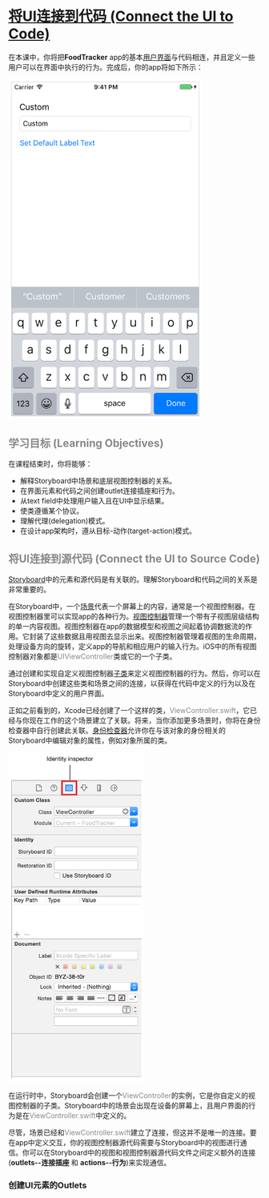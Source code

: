 # [将UI连接到代码 (Connect the UI to Code)](https://developer.apple.com/library/content/referencelibrary/GettingStarted/DevelopiOSAppsSwift/ConnectTheUIToCode.html#//apple_ref/doc/uid/TP40015214-CH22-SW1)

在本课中，你将把**FoodTracker** app的基本[用户界面](https://developer.apple.com/library/content/referencelibrary/GettingStarted/DevelopiOSAppsSwift/GlossaryDefinitions.html#//apple_ref/doc/uid/TP40015214-CH12-SW18)与代码相连，并且定义一些用户可以在界面中执行的行为。完成后，你的app将如下所示：

<img src=Images/CUIC_sim_finalUI_2x.png width=387px>

## <font color=#888>学习目标 (Learning Objectives)</font>

在课程结束时，你将能够：

* 解释Storyboard中场景和底层视图控制器的关系。
* 在界面元素和代码之间创建outlet连接插座和行为。
* 从text field中处理用户输入且在UI中显示结果。
* 使类遵循某个协议。
* 理解代理(delegation)模式。
* 在设计app架构时，遵从目标-动作(target-action)模式。

## <font color=#888>将UI连接到源代码 (Connect the UI to Source Code)</font>

[Storyboard](https://developer.apple.com/library/content/referencelibrary/GettingStarted/DevelopiOSAppsSwift/GlossaryDefinitions.html#//apple_ref/doc/uid/TP40015214-CH12-SW8)中的元素和源代码是有关联的。理解Storyboard和代码之间的关系是非常重要的。

在Storyboard中，一个[场景](https://developer.apple.com/library/content/referencelibrary/GettingStarted/DevelopiOSAppsSwift/GlossaryDefinitions.html#//apple_ref/doc/uid/TP40015214-CH12-SW62)代表一个屏幕上的内容，通常是一个视图控制器。在视图控制器里可以实现app的各种行为。[视图控制器](https://developer.apple.com/library/content/referencelibrary/GettingStarted/DevelopiOSAppsSwift/GlossaryDefinitions.html#//apple_ref/doc/uid/TP40015214-CH12-SW7)管理一个带有子视图层级结构的单一内容视图。视图控制器在app的数据模型和视图之间起着协调数据流的作用。它封装了这些数据且用视图去显示出来。视图控制器管理着视图的生命周期，处理设备方向的旋转，定义app的导航和相应用户的输入行为。iOS中的所有视图控制器对象都是<font color=#888>UIViewController</font>类或它的一个子类。

通过创建和实现自定义视图控制器[子类](https://developer.apple.com/library/content/referencelibrary/GettingStarted/DevelopiOSAppsSwift/GlossaryDefinitions.html#//apple_ref/doc/uid/TP40015214-CH12-SW14)来定义视图控制器的行为。然后，你可以在Storyboard中创建这些类和场景之间的连接，以获得在代码中定义的行为以及在Storyboard中定义的用户界面。

正如之前看到的，Xcode已经创建了一个这样的类，<font color=#888>ViewController.swift</font>，它已经与你现在工作的这个场景建立了关联。将来，当你添加更多场景时，你将在身份检查器中自行创建此关联。[身份检查器](https://developer.apple.com/library/content/referencelibrary/GettingStarted/DevelopiOSAppsSwift/GlossaryDefinitions.html#//apple_ref/doc/uid/TP40015214-CH12-SW80)允许你在与该对象的身份相关的Storyboard中编辑对象的属性，例如对象所属的类。

<img src=Images/CUIC_inspector_identity_2x.png width=272px>

在运行时中，Storyboard会创建一个<font color=#888>ViewController</font>的实例，它是你自定义的视图控制器的子类。Storyboard中的场景会出现在设备的屏幕上，且用户界面的行为是在<font color=#888>ViewController.swift</font>中定义的。

尽管，场景已经和<font color=#888>ViewController.swift</font>建立了连接，但这并不是唯一的连接。要在app中定义交互，你的视图控制器源代码需要与Storyboard中的视图进行通信。你可以在Storyboard中的视图和视图控制器源代码文件之间定义额外的连接(**outlets--连接插座** 和 **actions--行为**)来实现通信。

### 创建UI元素的Outlets


